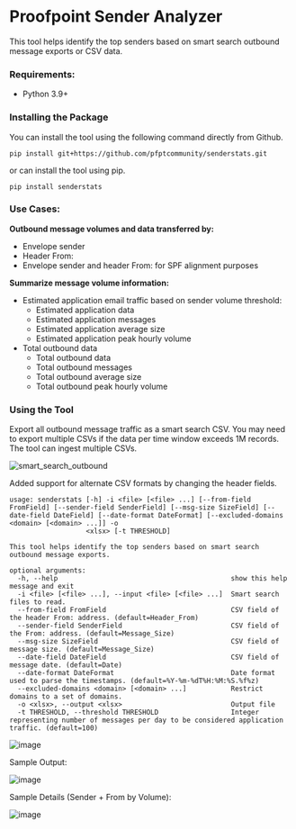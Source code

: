 # Proofpoint Sender Analyzer

This tool helps identify the top senders based on smart search outbound message exports or CSV data.

### Requirements:

* Python 3.9+

### Installing the Package

You can install the tool using the following command directly from Github.

```
pip install git+https://github.com/pfptcommunity/senderstats.git
```

or can install the tool using pip.

```
pip install senderstats
```
### Use Cases:
**Outbound message volumes and data transferred by:**
  * Envelope sender
  * Header From:
  * Envelope sender and header From: for SPF alignment purposes

**Summarize message volume information:**
  * Estimated application email traffic based on sender volume threshold:
    * Estimated application data 
    * Estimated application messages 
    * Estimated application average size 
    * Estimated application peak hourly volume
  * Total outbound data
    * Total outbound data 
    * Total outbound messages 
    * Total outbound average size 
    * Total outbound peak hourly volume

### Using the Tool
Export all outbound message traffic as a smart search CSV. You may need to export multiple CSVs if the data per time window exceeds 1M records. The tool can ingest multiple CSVs.

![smart_search_outbound](https://github.com/pfptcommunity/senderstats/assets/83429267/83693152-922e-489a-b06d-a0765ecaf3e8)

Added support for alternate CSV formats by changing the header fields. 

```
usage: senderstats [-h] -i <file> [<file> ...] [--from-field FromField] [--sender-field SenderField] [--msg-size SizeField] [--date-field DateField] [--date-format DateFormat] [--excluded-domains <domain> [<domain> ...]] -o
                   <xlsx> [-t THRESHOLD]

This tool helps identify the top senders based on smart search outbound message exports.

optional arguments:
  -h, --help                                           show this help message and exit
  -i <file> [<file> ...], --input <file> [<file> ...]  Smart search files to read.
  --from-field FromField                               CSV field of the header From: address. (default=Header_From)
  --sender-field SenderField                           CSV field of the From: address. (default=Message_Size)
  --msg-size SizeField                                 CSV field of message size. (default=Message_Size)
  --date-field DateField                               CSV field of message date. (default=Date)
  --date-format DateFormat                             Date format used to parse the timestamps. (default=%Y-%m-%dT%H:%M:%S.%f%z)
  --excluded-domains <domain> [<domain> ...]           Restrict domains to a set of domains.
  -o <xlsx>, --output <xlsx>                           Output file
  -t THRESHOLD, --threshold THRESHOLD                  Integer representing number of messages per day to be considered application traffic. (default=100)
```

![image](https://github.com/pfptcommunity/senderstats/assets/83429267/f79e434e-eb78-4d4c-8e8b-f2d09ffb91a8)

Sample Output:

![image](https://github.com/pfptcommunity/senderstats/assets/83429267/2a8b8f4b-c531-48e1-bdea-b90cc5364559)

Sample Details (Sender + From by Volume):

![image](https://github.com/pfptcommunity/senderstats/assets/83429267/467d2cca-24a8-4373-a92b-90c2b5d3c8b8)



